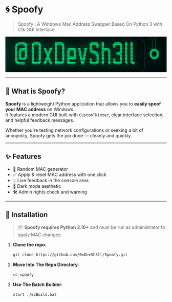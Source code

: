 # 🌀 Spoofy

> Spoofy : A Windows Mac Address Swapper Based On Python 3 with Ctk GUI Interface

![Banner](./banner.png) <!-- Remplace avec le vrai chemin de ton screenshot -->


---


## 🧠 What is Spoofy?

**Spoofy** is a lightweight Python application that allows you to **easily spoof your MAC address** on Windows.  
It features a modern GUI built with `CustomTkinter`, clear interface selection, and helpful feedback messages.

Whether you're testing network configurations or seeking a bit of anonymity, Spoofy gets the job done — cleanly and quickly.


---


## ✨ Features

- 🔄 Random MAC generator
- ✅ Apply & reset MAC address with one click
- 💡 Live feedback in the console area
- 🌙 Dark mode aesthetic
- 🛠 Admin rights check and warning

  
---

## 🚀 Installation

> 📦 **Spoofy requires Python 3.10+** and must be run as administrator to apply MAC changes.

1. **Clone the repo**:
   ```bash
   git clone https://github.com/0xDevSh3ll/Spoofy.git
   ```
2. **Move Into The Repo Directory**:
   ```bash
   cd spoofy
   ```
3. **Use The Batch Builder**:
   ```bash
   start ./EzBuild.bat
   ```
